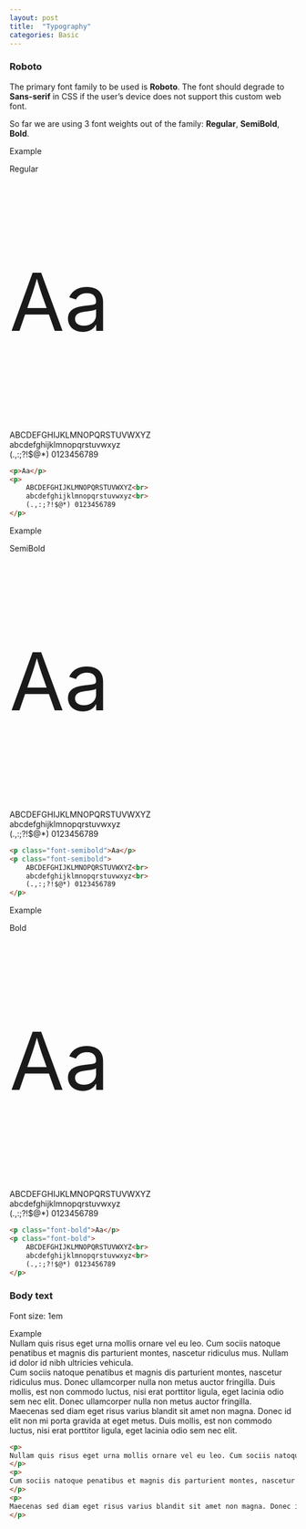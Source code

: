 ```yaml
---
layout: post
title:  "Typography"
categories: Basic
---
```


### Roboto
The primary font family to be used is **Roboto**. The font should degrade to **Sans-serif** in CSS if the user’s device does not support this custom web font. 

So far we are using 3 font weights out of the family: **Regular**, **SemiBold**, **Bold**.

<div class="panel panel-success">
    <div class="panel-heading">Example</div>
    <div class="panel-body">
        <p>Regular</p>
        <p style="font-size: 140px;">Aa</p>
        <p>
            ABCDEFGHIJKLMNOPQRSTUVWXYZ<br>
            abcdefghijklmnopqrstuvwxyz<br>
            (.,:;?!$@*) 0123456789
        </p>
    </div>
</div>

```html
<p>Aa</p>
<p>
    ABCDEFGHIJKLMNOPQRSTUVWXYZ<br>
    abcdefghijklmnopqrstuvwxyz<br>
    (.,:;?!$@*) 0123456789
</p>
```

<div class="panel panel-success">
    <div class="panel-heading">Example</div>
    <div class="panel-body">
        <p class="font-semibold">SemiBold</p>
        <p style="font-size: 140px;" class="font-semibold">Aa</p>
        <p class="font-semibold">
            ABCDEFGHIJKLMNOPQRSTUVWXYZ<br>
            abcdefghijklmnopqrstuvwxyz<br>
            (.,:;?!$@*) 0123456789
        </p>
    </div>
</div>

```html
<p class="font-semibold">Aa</p>
<p class="font-semibold">
    ABCDEFGHIJKLMNOPQRSTUVWXYZ<br>
    abcdefghijklmnopqrstuvwxyz<br>
    (.,:;?!$@*) 0123456789
</p>
```

<div class="panel panel-success">
    <div class="panel-heading">Example</div>
    <div class="panel-body">
        <p class="font-bold">Bold</p>
        <p style="font-size: 140px;" class="font-bold">Aa</p>
        <p class="font-bold">
            ABCDEFGHIJKLMNOPQRSTUVWXYZ<br>
            abcdefghijklmnopqrstuvwxyz<br>
            (.,:;?!$@*) 0123456789
        </p>
    </div>
</div>

```html
<p class="font-bold">Aa</p>
<p class="font-bold">
    ABCDEFGHIJKLMNOPQRSTUVWXYZ<br>
    abcdefghijklmnopqrstuvwxyz<br>
    (.,:;?!$@*) 0123456789
</p>
```

### Body text
Font size: 1em
<div class="panel panel-success">
    <div class="panel-heading">Example</div>
    <div class="panel-body">
        <p style="margin: 0">Nullam quis risus eget urna mollis ornare vel eu leo. Cum sociis natoque penatibus et magnis dis parturient montes, nascetur ridiculus mus. Nullam id dolor id nibh ultricies vehicula.</p>
        <p style="margin: 0">Cum sociis natoque penatibus et magnis dis parturient montes, nascetur ridiculus mus. Donec ullamcorper nulla non metus auctor fringilla. Duis mollis, est non commodo luctus, nisi erat porttitor ligula, eget lacinia odio sem nec elit. Donec ullamcorper nulla non metus auctor fringilla.</p>
        <p style="margin: 0">Maecenas sed diam eget risus varius blandit sit amet non magna. Donec id elit non mi porta gravida at eget metus. Duis mollis, est non commodo luctus, nisi erat porttitor ligula, eget lacinia odio sem nec elit.</p>
    </div>
</div>

```html
<p>
Nullam quis risus eget urna mollis ornare vel eu leo. Cum sociis natoque penatibus et magnis dis parturient montes, nascetur ridiculus mus. Nullam id dolor id nibh ultricies vehicula.
</p>
<p>
Cum sociis natoque penatibus et magnis dis parturient montes, nascetur ridiculus mus. Donec ullamcorper nulla non metus auctor fringilla. Duis mollis, est non commodo luctus, nisi erat porttitor ligula, eget lacinia odio sem nec elit. Donec ullamcorper nulla non metus auctor fringilla.
</p>
<p>
Maecenas sed diam eget risus varius blandit sit amet non magna. Donec id elit non mi porta gravida at eget metus. Duis mollis, est non commodo luctus, nisi erat porttitor ligula, eget lacinia odio sem nec elit.
</p>
```